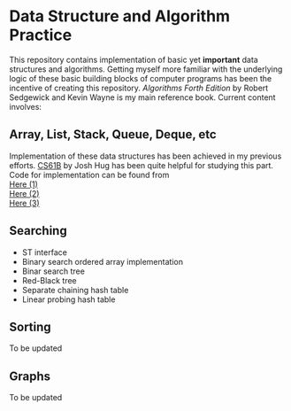 # Data Structure and Algorithm Practice

This repository contains implementation of basic yet **important** data structures and algorithms.
Getting myself more familiar with the underlying logic of these basic building blocks of computer programs has been the
incentive of creating this repository. 
_Algorithms Forth Edition_ by Robert Sedgewick and Kevin Wayne is my main reference book.
Current content involves:

## Array, List, Stack, Queue, Deque, etc
Implementation of these data structures has been achieved in my previous efforts. [CS61B](https://sp18.datastructur.es/)
by Josh Hug has been quite helpful for studying this part.
Code for implementation can be found from  
[Here (1)](https://github.com/sluo6/guitar)   
[Here (2)](https://github.com/sluo6/Double_Ended_Queue)  
[Here (3)](https://github.com/sluo6/Palindrome)

## Searching

+ ST interface
+ Binary search ordered array implementation
+ Binar search tree
+ Red-Black tree
+ Separate chaining hash table
+ Linear probing hash table

## Sorting
To be updated

## Graphs
To be updated


